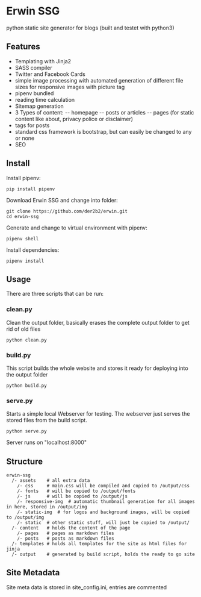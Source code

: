 # Erwin SSG
python static site generator for blogs
(built and testet with python3)

## Features
- Templating with Jinja2
- SASS compiler
- Twitter and Facebook Cards
- simple image processing with automated generation of different file sizes for responsive images with picture tag
- pipenv bundled
- reading time calculation
- Sitemap generation
- 3 Types of content:
  -- homepage
  -- posts or articles
  -- pages (for static content like about, privacy police or disclaimer)
- tags for posts
- standard css framework is bootstrap, but can easily be changed to any or none
- SEO

## Install
Install pipenv:
```
pip install pipenv
```
Download Erwin SSG and change into folder:
```
git clone https://github.com/der2b2/erwin.git
cd erwin-ssg
```
Generate and change to virtual environment with pipenv:
```
pipenv shell
```
Install dependencies:
```
pipenv install
```

## Usage
There are three scripts that can be run:
### clean.py
Clean the output folder, basically erases the complete output folder to get rid of old files
```
python clean.py
```

### build.py
This script builds the whole website and stores it ready for deploying into the output folder
```
python build.py
```

### serve.py
Starts a simple local Webserver for testing. The webserver just serves the stored files from the build script.
```
python serve.py
```
Server runs on "localhost:8000"

## Structure
```
erwin-ssg
  /- assets    # all extra data
    /- css     # main.css will be compiled and copied to /output/css
    /- fonts   # will be copied to /output/fonts
    /- js      # will be copied to /output/js
    /- responsive-img  # automatic thumbnail generation for all images in here, stored in /output/img
    /- static-img  # for logos and background images, will be copied to /output/img
    /- static  # other static stuff, will just be copied to /output/
  /- content   # holds the content of the page
    /- pages   # pages as markdown files
    /- posts   # posts as markdown files
  /- templates # holds all templates for the site as html files for jinja
  /- output    # generated by build script, holds the ready to go site
```
 
## Site Metadata
Site meta data is stored in site_config.ini, entries are commented
 
